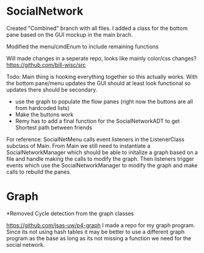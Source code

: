 # SocialNetwork
Created "Combined" branch with all files.
I added a class for the bottom pane based on the GUI mockup in the main brach.

Modified the menu/cmdEnum to include remaining functions

Will made changes in a seperate repo, looks like mainly color/css changes? https://github.com/bill-wisc/src

Todo: Main thing is hooking everything together so this actually works. With the bottom pane/menu updates the GUI should at least look functional so updates there should be secondary.
- use the graph to populate the flow panes
(right now the buttons are all from hardcoded lists)
- Make the buttons work
- Remy has to add a final function for the SocialNetworkADT to get Shortest path between friends

For reference: SocialNetMenu calls event listeners in the ListenerClass subclass of Main. 
From Main we still need to instantiate a SocialNetworkManager
which should be able to initalize a graph based on a file
and handle making the calls to modify the graph. 
Then listeners trigger events which use the SocialNetworkManager to modify the graph
and make calls to rebuild the panes.

# Graph

*Removed Cycle detection from the graph classes

https://github.com/jsas-uw/p4-graph
I made a repo for my graph program. 
Since its not using hash tables it may be 
better to use a different graph program as 
the base as long as its not missing
a function we need for the social network.
